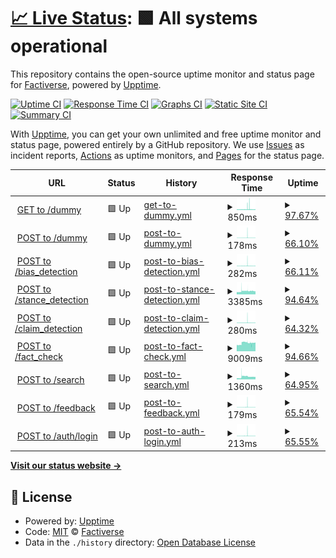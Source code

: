 # [📈 Live Status](https://factiverse.github.io/api-upptime): <!--live status--> **🟩 All systems operational**

This repository contains the open-source uptime monitor and status page for [Factiverse](https://factiverse.github.io/api-upptime), powered by [Upptime](https://github.com/upptime/upptime).

[![Uptime CI](https://github.com/factiverse/api-upptime/workflows/Uptime%20CI/badge.svg)](https://github.com/factiverse/api-upptime/actions?query=workflow%3A%22Uptime+CI%22)
[![Response Time CI](https://github.com/factiverse/api-upptime/workflows/Response%20Time%20CI/badge.svg)](https://github.com/factiverse/api-upptime/actions?query=workflow%3A%22Response+Time+CI%22)
[![Graphs CI](https://github.com/factiverse/api-upptime/workflows/Graphs%20CI/badge.svg)](https://github.com/factiverse/api-upptime/actions?query=workflow%3A%22Graphs+CI%22)
[![Static Site CI](https://github.com/factiverse/api-upptime/workflows/Static%20Site%20CI/badge.svg)](https://github.com/factiverse/api-upptime/actions?query=workflow%3A%22Static+Site+CI%22)
[![Summary CI](https://github.com/factiverse/api-upptime/workflows/Summary%20CI/badge.svg)](https://github.com/factiverse/api-upptime/actions?query=workflow%3A%22Summary+CI%22)

With [Upptime](https://upptime.js.org), you can get your own unlimited and free uptime monitor and status page, powered entirely by a GitHub repository. We use [Issues](https://github.com/factiverse/api-upptime/issues) as incident reports, [Actions](https://github.com/factiverse/api-upptime/actions) as uptime monitors, and [Pages](https://factiverse.github.io/api-upptime) for the status page.

<!--start: status pages-->
<!-- This summary is generated by Upptime (https://github.com/upptime/upptime) -->
<!-- Do not edit this manually, your changes will be overwritten -->
<!-- prettier-ignore -->
| URL | Status | History | Response Time | Uptime |
| --- | ------ | ------- | ------------- | ------ |
| <img alt="" src="https://favicons.githubusercontent.com/api.factiverse.no" height="13"> [GET to /dummy](https://api.factiverse.no/v1/dummy) | 🟩 Up | [get-to-dummy.yml](https://github.com/factiverse/upptime-prod/commits/HEAD/history/get-to-dummy.yml) | <details><summary><img alt="Response time graph" src="./graphs/get-to-dummy/response-time-week.png" height="20"> 850ms</summary><br><a href="https://factiverse.github.io/upptime-prod/history/get-to-dummy"><img alt="Response time 600" src="https://img.shields.io/endpoint?url=https%3A%2F%2Fraw.githubusercontent.com%2Ffactiverse%2Fupptime-prod%2FHEAD%2Fapi%2Fget-to-dummy%2Fresponse-time.json"></a><br><a href="https://factiverse.github.io/upptime-prod/history/get-to-dummy"><img alt="24-hour response time 653" src="https://img.shields.io/endpoint?url=https%3A%2F%2Fraw.githubusercontent.com%2Ffactiverse%2Fupptime-prod%2FHEAD%2Fapi%2Fget-to-dummy%2Fresponse-time-day.json"></a><br><a href="https://factiverse.github.io/upptime-prod/history/get-to-dummy"><img alt="7-day response time 850" src="https://img.shields.io/endpoint?url=https%3A%2F%2Fraw.githubusercontent.com%2Ffactiverse%2Fupptime-prod%2FHEAD%2Fapi%2Fget-to-dummy%2Fresponse-time-week.json"></a><br><a href="https://factiverse.github.io/upptime-prod/history/get-to-dummy"><img alt="30-day response time 698" src="https://img.shields.io/endpoint?url=https%3A%2F%2Fraw.githubusercontent.com%2Ffactiverse%2Fupptime-prod%2FHEAD%2Fapi%2Fget-to-dummy%2Fresponse-time-month.json"></a><br><a href="https://factiverse.github.io/upptime-prod/history/get-to-dummy"><img alt="1-year response time 600" src="https://img.shields.io/endpoint?url=https%3A%2F%2Fraw.githubusercontent.com%2Ffactiverse%2Fupptime-prod%2FHEAD%2Fapi%2Fget-to-dummy%2Fresponse-time-year.json"></a></details> | <details><summary><a href="https://factiverse.github.io/upptime-prod/history/get-to-dummy">97.67%</a></summary><a href="https://factiverse.github.io/upptime-prod/history/get-to-dummy"><img alt="All-time uptime 99.76%" src="https://img.shields.io/endpoint?url=https%3A%2F%2Fraw.githubusercontent.com%2Ffactiverse%2Fupptime-prod%2FHEAD%2Fapi%2Fget-to-dummy%2Fuptime.json"></a><br><a href="https://factiverse.github.io/upptime-prod/history/get-to-dummy"><img alt="24-hour uptime 100.00%" src="https://img.shields.io/endpoint?url=https%3A%2F%2Fraw.githubusercontent.com%2Ffactiverse%2Fupptime-prod%2FHEAD%2Fapi%2Fget-to-dummy%2Fuptime-day.json"></a><br><a href="https://factiverse.github.io/upptime-prod/history/get-to-dummy"><img alt="7-day uptime 97.67%" src="https://img.shields.io/endpoint?url=https%3A%2F%2Fraw.githubusercontent.com%2Ffactiverse%2Fupptime-prod%2FHEAD%2Fapi%2Fget-to-dummy%2Fuptime-week.json"></a><br><a href="https://factiverse.github.io/upptime-prod/history/get-to-dummy"><img alt="30-day uptime 99.46%" src="https://img.shields.io/endpoint?url=https%3A%2F%2Fraw.githubusercontent.com%2Ffactiverse%2Fupptime-prod%2FHEAD%2Fapi%2Fget-to-dummy%2Fuptime-month.json"></a><br><a href="https://factiverse.github.io/upptime-prod/history/get-to-dummy"><img alt="1-year uptime 99.76%" src="https://img.shields.io/endpoint?url=https%3A%2F%2Fraw.githubusercontent.com%2Ffactiverse%2Fupptime-prod%2FHEAD%2Fapi%2Fget-to-dummy%2Fuptime-year.json"></a></details>
| <img alt="" src="https://favicons.githubusercontent.com/api.factiverse.no" height="13"> [POST to /dummy](https://api.factiverse.no/v1/dummy) | 🟩 Up | [post-to-dummy.yml](https://github.com/factiverse/upptime-prod/commits/HEAD/history/post-to-dummy.yml) | <details><summary><img alt="Response time graph" src="./graphs/post-to-dummy/response-time-week.png" height="20"> 178ms</summary><br><a href="https://factiverse.github.io/upptime-prod/history/post-to-dummy"><img alt="Response time 190" src="https://img.shields.io/endpoint?url=https%3A%2F%2Fraw.githubusercontent.com%2Ffactiverse%2Fupptime-prod%2FHEAD%2Fapi%2Fpost-to-dummy%2Fresponse-time.json"></a><br><a href="https://factiverse.github.io/upptime-prod/history/post-to-dummy"><img alt="24-hour response time 108" src="https://img.shields.io/endpoint?url=https%3A%2F%2Fraw.githubusercontent.com%2Ffactiverse%2Fupptime-prod%2FHEAD%2Fapi%2Fpost-to-dummy%2Fresponse-time-day.json"></a><br><a href="https://factiverse.github.io/upptime-prod/history/post-to-dummy"><img alt="7-day response time 178" src="https://img.shields.io/endpoint?url=https%3A%2F%2Fraw.githubusercontent.com%2Ffactiverse%2Fupptime-prod%2FHEAD%2Fapi%2Fpost-to-dummy%2Fresponse-time-week.json"></a><br><a href="https://factiverse.github.io/upptime-prod/history/post-to-dummy"><img alt="30-day response time 126" src="https://img.shields.io/endpoint?url=https%3A%2F%2Fraw.githubusercontent.com%2Ffactiverse%2Fupptime-prod%2FHEAD%2Fapi%2Fpost-to-dummy%2Fresponse-time-month.json"></a><br><a href="https://factiverse.github.io/upptime-prod/history/post-to-dummy"><img alt="1-year response time 190" src="https://img.shields.io/endpoint?url=https%3A%2F%2Fraw.githubusercontent.com%2Ffactiverse%2Fupptime-prod%2FHEAD%2Fapi%2Fpost-to-dummy%2Fresponse-time-year.json"></a></details> | <details><summary><a href="https://factiverse.github.io/upptime-prod/history/post-to-dummy">66.10%</a></summary><a href="https://factiverse.github.io/upptime-prod/history/post-to-dummy"><img alt="All-time uptime 97.02%" src="https://img.shields.io/endpoint?url=https%3A%2F%2Fraw.githubusercontent.com%2Ffactiverse%2Fupptime-prod%2FHEAD%2Fapi%2Fpost-to-dummy%2Fuptime.json"></a><br><a href="https://factiverse.github.io/upptime-prod/history/post-to-dummy"><img alt="24-hour uptime 100.00%" src="https://img.shields.io/endpoint?url=https%3A%2F%2Fraw.githubusercontent.com%2Ffactiverse%2Fupptime-prod%2FHEAD%2Fapi%2Fpost-to-dummy%2Fuptime-day.json"></a><br><a href="https://factiverse.github.io/upptime-prod/history/post-to-dummy"><img alt="7-day uptime 66.10%" src="https://img.shields.io/endpoint?url=https%3A%2F%2Fraw.githubusercontent.com%2Ffactiverse%2Fupptime-prod%2FHEAD%2Fapi%2Fpost-to-dummy%2Fuptime-week.json"></a><br><a href="https://factiverse.github.io/upptime-prod/history/post-to-dummy"><img alt="30-day uptime 92.20%" src="https://img.shields.io/endpoint?url=https%3A%2F%2Fraw.githubusercontent.com%2Ffactiverse%2Fupptime-prod%2FHEAD%2Fapi%2Fpost-to-dummy%2Fuptime-month.json"></a><br><a href="https://factiverse.github.io/upptime-prod/history/post-to-dummy"><img alt="1-year uptime 97.02%" src="https://img.shields.io/endpoint?url=https%3A%2F%2Fraw.githubusercontent.com%2Ffactiverse%2Fupptime-prod%2FHEAD%2Fapi%2Fpost-to-dummy%2Fuptime-year.json"></a></details>
| <img alt="" src="https://favicons.githubusercontent.com/api.factiverse.no" height="13"> [POST to /bias_detection](https://api.factiverse.no/v1/bias_detection) | 🟩 Up | [post-to-bias-detection.yml](https://github.com/factiverse/upptime-prod/commits/HEAD/history/post-to-bias-detection.yml) | <details><summary><img alt="Response time graph" src="./graphs/post-to-bias-detection/response-time-week.png" height="20"> 282ms</summary><br><a href="https://factiverse.github.io/upptime-prod/history/post-to-bias-detection"><img alt="Response time 240" src="https://img.shields.io/endpoint?url=https%3A%2F%2Fraw.githubusercontent.com%2Ffactiverse%2Fupptime-prod%2FHEAD%2Fapi%2Fpost-to-bias-detection%2Fresponse-time.json"></a><br><a href="https://factiverse.github.io/upptime-prod/history/post-to-bias-detection"><img alt="24-hour response time 224" src="https://img.shields.io/endpoint?url=https%3A%2F%2Fraw.githubusercontent.com%2Ffactiverse%2Fupptime-prod%2FHEAD%2Fapi%2Fpost-to-bias-detection%2Fresponse-time-day.json"></a><br><a href="https://factiverse.github.io/upptime-prod/history/post-to-bias-detection"><img alt="7-day response time 282" src="https://img.shields.io/endpoint?url=https%3A%2F%2Fraw.githubusercontent.com%2Ffactiverse%2Fupptime-prod%2FHEAD%2Fapi%2Fpost-to-bias-detection%2Fresponse-time-week.json"></a><br><a href="https://factiverse.github.io/upptime-prod/history/post-to-bias-detection"><img alt="30-day response time 207" src="https://img.shields.io/endpoint?url=https%3A%2F%2Fraw.githubusercontent.com%2Ffactiverse%2Fupptime-prod%2FHEAD%2Fapi%2Fpost-to-bias-detection%2Fresponse-time-month.json"></a><br><a href="https://factiverse.github.io/upptime-prod/history/post-to-bias-detection"><img alt="1-year response time 240" src="https://img.shields.io/endpoint?url=https%3A%2F%2Fraw.githubusercontent.com%2Ffactiverse%2Fupptime-prod%2FHEAD%2Fapi%2Fpost-to-bias-detection%2Fresponse-time-year.json"></a></details> | <details><summary><a href="https://factiverse.github.io/upptime-prod/history/post-to-bias-detection">66.11%</a></summary><a href="https://factiverse.github.io/upptime-prod/history/post-to-bias-detection"><img alt="All-time uptime 96.99%" src="https://img.shields.io/endpoint?url=https%3A%2F%2Fraw.githubusercontent.com%2Ffactiverse%2Fupptime-prod%2FHEAD%2Fapi%2Fpost-to-bias-detection%2Fuptime.json"></a><br><a href="https://factiverse.github.io/upptime-prod/history/post-to-bias-detection"><img alt="24-hour uptime 100.00%" src="https://img.shields.io/endpoint?url=https%3A%2F%2Fraw.githubusercontent.com%2Ffactiverse%2Fupptime-prod%2FHEAD%2Fapi%2Fpost-to-bias-detection%2Fuptime-day.json"></a><br><a href="https://factiverse.github.io/upptime-prod/history/post-to-bias-detection"><img alt="7-day uptime 66.11%" src="https://img.shields.io/endpoint?url=https%3A%2F%2Fraw.githubusercontent.com%2Ffactiverse%2Fupptime-prod%2FHEAD%2Fapi%2Fpost-to-bias-detection%2Fuptime-week.json"></a><br><a href="https://factiverse.github.io/upptime-prod/history/post-to-bias-detection"><img alt="30-day uptime 92.20%" src="https://img.shields.io/endpoint?url=https%3A%2F%2Fraw.githubusercontent.com%2Ffactiverse%2Fupptime-prod%2FHEAD%2Fapi%2Fpost-to-bias-detection%2Fuptime-month.json"></a><br><a href="https://factiverse.github.io/upptime-prod/history/post-to-bias-detection"><img alt="1-year uptime 96.99%" src="https://img.shields.io/endpoint?url=https%3A%2F%2Fraw.githubusercontent.com%2Ffactiverse%2Fupptime-prod%2FHEAD%2Fapi%2Fpost-to-bias-detection%2Fuptime-year.json"></a></details>
| <img alt="" src="https://favicons.githubusercontent.com/api.factiverse.no" height="13"> [POST to /stance_detection](https://api.factiverse.no/v1/stance_detection) | 🟩 Up | [post-to-stance-detection.yml](https://github.com/factiverse/upptime-prod/commits/HEAD/history/post-to-stance-detection.yml) | <details><summary><img alt="Response time graph" src="./graphs/post-to-stance-detection/response-time-week.png" height="20"> 3385ms</summary><br><a href="https://factiverse.github.io/upptime-prod/history/post-to-stance-detection"><img alt="Response time 2360" src="https://img.shields.io/endpoint?url=https%3A%2F%2Fraw.githubusercontent.com%2Ffactiverse%2Fupptime-prod%2FHEAD%2Fapi%2Fpost-to-stance-detection%2Fresponse-time.json"></a><br><a href="https://factiverse.github.io/upptime-prod/history/post-to-stance-detection"><img alt="24-hour response time 3246" src="https://img.shields.io/endpoint?url=https%3A%2F%2Fraw.githubusercontent.com%2Ffactiverse%2Fupptime-prod%2FHEAD%2Fapi%2Fpost-to-stance-detection%2Fresponse-time-day.json"></a><br><a href="https://factiverse.github.io/upptime-prod/history/post-to-stance-detection"><img alt="7-day response time 3385" src="https://img.shields.io/endpoint?url=https%3A%2F%2Fraw.githubusercontent.com%2Ffactiverse%2Fupptime-prod%2FHEAD%2Fapi%2Fpost-to-stance-detection%2Fresponse-time-week.json"></a><br><a href="https://factiverse.github.io/upptime-prod/history/post-to-stance-detection"><img alt="30-day response time 2535" src="https://img.shields.io/endpoint?url=https%3A%2F%2Fraw.githubusercontent.com%2Ffactiverse%2Fupptime-prod%2FHEAD%2Fapi%2Fpost-to-stance-detection%2Fresponse-time-month.json"></a><br><a href="https://factiverse.github.io/upptime-prod/history/post-to-stance-detection"><img alt="1-year response time 2360" src="https://img.shields.io/endpoint?url=https%3A%2F%2Fraw.githubusercontent.com%2Ffactiverse%2Fupptime-prod%2FHEAD%2Fapi%2Fpost-to-stance-detection%2Fresponse-time-year.json"></a></details> | <details><summary><a href="https://factiverse.github.io/upptime-prod/history/post-to-stance-detection">94.64%</a></summary><a href="https://factiverse.github.io/upptime-prod/history/post-to-stance-detection"><img alt="All-time uptime 99.14%" src="https://img.shields.io/endpoint?url=https%3A%2F%2Fraw.githubusercontent.com%2Ffactiverse%2Fupptime-prod%2FHEAD%2Fapi%2Fpost-to-stance-detection%2Fuptime.json"></a><br><a href="https://factiverse.github.io/upptime-prod/history/post-to-stance-detection"><img alt="24-hour uptime 100.00%" src="https://img.shields.io/endpoint?url=https%3A%2F%2Fraw.githubusercontent.com%2Ffactiverse%2Fupptime-prod%2FHEAD%2Fapi%2Fpost-to-stance-detection%2Fuptime-day.json"></a><br><a href="https://factiverse.github.io/upptime-prod/history/post-to-stance-detection"><img alt="7-day uptime 94.64%" src="https://img.shields.io/endpoint?url=https%3A%2F%2Fraw.githubusercontent.com%2Ffactiverse%2Fupptime-prod%2FHEAD%2Fapi%2Fpost-to-stance-detection%2Fuptime-week.json"></a><br><a href="https://factiverse.github.io/upptime-prod/history/post-to-stance-detection"><img alt="30-day uptime 98.77%" src="https://img.shields.io/endpoint?url=https%3A%2F%2Fraw.githubusercontent.com%2Ffactiverse%2Fupptime-prod%2FHEAD%2Fapi%2Fpost-to-stance-detection%2Fuptime-month.json"></a><br><a href="https://factiverse.github.io/upptime-prod/history/post-to-stance-detection"><img alt="1-year uptime 99.14%" src="https://img.shields.io/endpoint?url=https%3A%2F%2Fraw.githubusercontent.com%2Ffactiverse%2Fupptime-prod%2FHEAD%2Fapi%2Fpost-to-stance-detection%2Fuptime-year.json"></a></details>
| <img alt="" src="https://favicons.githubusercontent.com/api.factiverse.no" height="13"> [POST to /claim_detection](https://api.factiverse.no/v1/claim_detection) | 🟩 Up | [post-to-claim-detection.yml](https://github.com/factiverse/upptime-prod/commits/HEAD/history/post-to-claim-detection.yml) | <details><summary><img alt="Response time graph" src="./graphs/post-to-claim-detection/response-time-week.png" height="20"> 280ms</summary><br><a href="https://factiverse.github.io/upptime-prod/history/post-to-claim-detection"><img alt="Response time 416" src="https://img.shields.io/endpoint?url=https%3A%2F%2Fraw.githubusercontent.com%2Ffactiverse%2Fupptime-prod%2FHEAD%2Fapi%2Fpost-to-claim-detection%2Fresponse-time.json"></a><br><a href="https://factiverse.github.io/upptime-prod/history/post-to-claim-detection"><img alt="24-hour response time 209" src="https://img.shields.io/endpoint?url=https%3A%2F%2Fraw.githubusercontent.com%2Ffactiverse%2Fupptime-prod%2FHEAD%2Fapi%2Fpost-to-claim-detection%2Fresponse-time-day.json"></a><br><a href="https://factiverse.github.io/upptime-prod/history/post-to-claim-detection"><img alt="7-day response time 280" src="https://img.shields.io/endpoint?url=https%3A%2F%2Fraw.githubusercontent.com%2Ffactiverse%2Fupptime-prod%2FHEAD%2Fapi%2Fpost-to-claim-detection%2Fresponse-time-week.json"></a><br><a href="https://factiverse.github.io/upptime-prod/history/post-to-claim-detection"><img alt="30-day response time 226" src="https://img.shields.io/endpoint?url=https%3A%2F%2Fraw.githubusercontent.com%2Ffactiverse%2Fupptime-prod%2FHEAD%2Fapi%2Fpost-to-claim-detection%2Fresponse-time-month.json"></a><br><a href="https://factiverse.github.io/upptime-prod/history/post-to-claim-detection"><img alt="1-year response time 416" src="https://img.shields.io/endpoint?url=https%3A%2F%2Fraw.githubusercontent.com%2Ffactiverse%2Fupptime-prod%2FHEAD%2Fapi%2Fpost-to-claim-detection%2Fresponse-time-year.json"></a></details> | <details><summary><a href="https://factiverse.github.io/upptime-prod/history/post-to-claim-detection">64.32%</a></summary><a href="https://factiverse.github.io/upptime-prod/history/post-to-claim-detection"><img alt="All-time uptime 96.85%" src="https://img.shields.io/endpoint?url=https%3A%2F%2Fraw.githubusercontent.com%2Ffactiverse%2Fupptime-prod%2FHEAD%2Fapi%2Fpost-to-claim-detection%2Fuptime.json"></a><br><a href="https://factiverse.github.io/upptime-prod/history/post-to-claim-detection"><img alt="24-hour uptime 100.00%" src="https://img.shields.io/endpoint?url=https%3A%2F%2Fraw.githubusercontent.com%2Ffactiverse%2Fupptime-prod%2FHEAD%2Fapi%2Fpost-to-claim-detection%2Fuptime-day.json"></a><br><a href="https://factiverse.github.io/upptime-prod/history/post-to-claim-detection"><img alt="7-day uptime 64.32%" src="https://img.shields.io/endpoint?url=https%3A%2F%2Fraw.githubusercontent.com%2Ffactiverse%2Fupptime-prod%2FHEAD%2Fapi%2Fpost-to-claim-detection%2Fuptime-week.json"></a><br><a href="https://factiverse.github.io/upptime-prod/history/post-to-claim-detection"><img alt="30-day uptime 91.79%" src="https://img.shields.io/endpoint?url=https%3A%2F%2Fraw.githubusercontent.com%2Ffactiverse%2Fupptime-prod%2FHEAD%2Fapi%2Fpost-to-claim-detection%2Fuptime-month.json"></a><br><a href="https://factiverse.github.io/upptime-prod/history/post-to-claim-detection"><img alt="1-year uptime 96.85%" src="https://img.shields.io/endpoint?url=https%3A%2F%2Fraw.githubusercontent.com%2Ffactiverse%2Fupptime-prod%2FHEAD%2Fapi%2Fpost-to-claim-detection%2Fuptime-year.json"></a></details>
| <img alt="" src="https://favicons.githubusercontent.com/api.factiverse.no" height="13"> [POST to /fact_check](https://api.factiverse.no/v1/fact_check) | 🟩 Up | [post-to-fact-check.yml](https://github.com/factiverse/upptime-prod/commits/HEAD/history/post-to-fact-check.yml) | <details><summary><img alt="Response time graph" src="./graphs/post-to-fact-check/response-time-week.png" height="20"> 9009ms</summary><br><a href="https://factiverse.github.io/upptime-prod/history/post-to-fact-check"><img alt="Response time 7170" src="https://img.shields.io/endpoint?url=https%3A%2F%2Fraw.githubusercontent.com%2Ffactiverse%2Fupptime-prod%2FHEAD%2Fapi%2Fpost-to-fact-check%2Fresponse-time.json"></a><br><a href="https://factiverse.github.io/upptime-prod/history/post-to-fact-check"><img alt="24-hour response time 9024" src="https://img.shields.io/endpoint?url=https%3A%2F%2Fraw.githubusercontent.com%2Ffactiverse%2Fupptime-prod%2FHEAD%2Fapi%2Fpost-to-fact-check%2Fresponse-time-day.json"></a><br><a href="https://factiverse.github.io/upptime-prod/history/post-to-fact-check"><img alt="7-day response time 9009" src="https://img.shields.io/endpoint?url=https%3A%2F%2Fraw.githubusercontent.com%2Ffactiverse%2Fupptime-prod%2FHEAD%2Fapi%2Fpost-to-fact-check%2Fresponse-time-week.json"></a><br><a href="https://factiverse.github.io/upptime-prod/history/post-to-fact-check"><img alt="30-day response time 7324" src="https://img.shields.io/endpoint?url=https%3A%2F%2Fraw.githubusercontent.com%2Ffactiverse%2Fupptime-prod%2FHEAD%2Fapi%2Fpost-to-fact-check%2Fresponse-time-month.json"></a><br><a href="https://factiverse.github.io/upptime-prod/history/post-to-fact-check"><img alt="1-year response time 7170" src="https://img.shields.io/endpoint?url=https%3A%2F%2Fraw.githubusercontent.com%2Ffactiverse%2Fupptime-prod%2FHEAD%2Fapi%2Fpost-to-fact-check%2Fresponse-time-year.json"></a></details> | <details><summary><a href="https://factiverse.github.io/upptime-prod/history/post-to-fact-check">94.66%</a></summary><a href="https://factiverse.github.io/upptime-prod/history/post-to-fact-check"><img alt="All-time uptime 99.08%" src="https://img.shields.io/endpoint?url=https%3A%2F%2Fraw.githubusercontent.com%2Ffactiverse%2Fupptime-prod%2FHEAD%2Fapi%2Fpost-to-fact-check%2Fuptime.json"></a><br><a href="https://factiverse.github.io/upptime-prod/history/post-to-fact-check"><img alt="24-hour uptime 100.00%" src="https://img.shields.io/endpoint?url=https%3A%2F%2Fraw.githubusercontent.com%2Ffactiverse%2Fupptime-prod%2FHEAD%2Fapi%2Fpost-to-fact-check%2Fuptime-day.json"></a><br><a href="https://factiverse.github.io/upptime-prod/history/post-to-fact-check"><img alt="7-day uptime 94.66%" src="https://img.shields.io/endpoint?url=https%3A%2F%2Fraw.githubusercontent.com%2Ffactiverse%2Fupptime-prod%2FHEAD%2Fapi%2Fpost-to-fact-check%2Fuptime-week.json"></a><br><a href="https://factiverse.github.io/upptime-prod/history/post-to-fact-check"><img alt="30-day uptime 98.77%" src="https://img.shields.io/endpoint?url=https%3A%2F%2Fraw.githubusercontent.com%2Ffactiverse%2Fupptime-prod%2FHEAD%2Fapi%2Fpost-to-fact-check%2Fuptime-month.json"></a><br><a href="https://factiverse.github.io/upptime-prod/history/post-to-fact-check"><img alt="1-year uptime 99.08%" src="https://img.shields.io/endpoint?url=https%3A%2F%2Fraw.githubusercontent.com%2Ffactiverse%2Fupptime-prod%2FHEAD%2Fapi%2Fpost-to-fact-check%2Fuptime-year.json"></a></details>
| <img alt="" src="https://favicons.githubusercontent.com/api.factiverse.no" height="13"> [POST to /search](https://api.factiverse.no/v1/search) | 🟩 Up | [post-to-search.yml](https://github.com/factiverse/upptime-prod/commits/HEAD/history/post-to-search.yml) | <details><summary><img alt="Response time graph" src="./graphs/post-to-search/response-time-week.png" height="20"> 1360ms</summary><br><a href="https://factiverse.github.io/upptime-prod/history/post-to-search"><img alt="Response time 609" src="https://img.shields.io/endpoint?url=https%3A%2F%2Fraw.githubusercontent.com%2Ffactiverse%2Fupptime-prod%2FHEAD%2Fapi%2Fpost-to-search%2Fresponse-time.json"></a><br><a href="https://factiverse.github.io/upptime-prod/history/post-to-search"><img alt="24-hour response time 1297" src="https://img.shields.io/endpoint?url=https%3A%2F%2Fraw.githubusercontent.com%2Ffactiverse%2Fupptime-prod%2FHEAD%2Fapi%2Fpost-to-search%2Fresponse-time-day.json"></a><br><a href="https://factiverse.github.io/upptime-prod/history/post-to-search"><img alt="7-day response time 1360" src="https://img.shields.io/endpoint?url=https%3A%2F%2Fraw.githubusercontent.com%2Ffactiverse%2Fupptime-prod%2FHEAD%2Fapi%2Fpost-to-search%2Fresponse-time-week.json"></a><br><a href="https://factiverse.github.io/upptime-prod/history/post-to-search"><img alt="30-day response time 676" src="https://img.shields.io/endpoint?url=https%3A%2F%2Fraw.githubusercontent.com%2Ffactiverse%2Fupptime-prod%2FHEAD%2Fapi%2Fpost-to-search%2Fresponse-time-month.json"></a><br><a href="https://factiverse.github.io/upptime-prod/history/post-to-search"><img alt="1-year response time 609" src="https://img.shields.io/endpoint?url=https%3A%2F%2Fraw.githubusercontent.com%2Ffactiverse%2Fupptime-prod%2FHEAD%2Fapi%2Fpost-to-search%2Fresponse-time-year.json"></a></details> | <details><summary><a href="https://factiverse.github.io/upptime-prod/history/post-to-search">64.95%</a></summary><a href="https://factiverse.github.io/upptime-prod/history/post-to-search"><img alt="All-time uptime 96.86%" src="https://img.shields.io/endpoint?url=https%3A%2F%2Fraw.githubusercontent.com%2Ffactiverse%2Fupptime-prod%2FHEAD%2Fapi%2Fpost-to-search%2Fuptime.json"></a><br><a href="https://factiverse.github.io/upptime-prod/history/post-to-search"><img alt="24-hour uptime 100.00%" src="https://img.shields.io/endpoint?url=https%3A%2F%2Fraw.githubusercontent.com%2Ffactiverse%2Fupptime-prod%2FHEAD%2Fapi%2Fpost-to-search%2Fuptime-day.json"></a><br><a href="https://factiverse.github.io/upptime-prod/history/post-to-search"><img alt="7-day uptime 64.95%" src="https://img.shields.io/endpoint?url=https%3A%2F%2Fraw.githubusercontent.com%2Ffactiverse%2Fupptime-prod%2FHEAD%2Fapi%2Fpost-to-search%2Fuptime-week.json"></a><br><a href="https://factiverse.github.io/upptime-prod/history/post-to-search"><img alt="30-day uptime 91.93%" src="https://img.shields.io/endpoint?url=https%3A%2F%2Fraw.githubusercontent.com%2Ffactiverse%2Fupptime-prod%2FHEAD%2Fapi%2Fpost-to-search%2Fuptime-month.json"></a><br><a href="https://factiverse.github.io/upptime-prod/history/post-to-search"><img alt="1-year uptime 96.86%" src="https://img.shields.io/endpoint?url=https%3A%2F%2Fraw.githubusercontent.com%2Ffactiverse%2Fupptime-prod%2FHEAD%2Fapi%2Fpost-to-search%2Fuptime-year.json"></a></details>
| <img alt="" src="https://favicons.githubusercontent.com/api.factiverse.no" height="13"> [POST to /feedback](https://api.factiverse.no/v1/feedback) | 🟩 Up | [post-to-feedback.yml](https://github.com/factiverse/upptime-prod/commits/HEAD/history/post-to-feedback.yml) | <details><summary><img alt="Response time graph" src="./graphs/post-to-feedback/response-time-week.png" height="20"> 179ms</summary><br><a href="https://factiverse.github.io/upptime-prod/history/post-to-feedback"><img alt="Response time 192" src="https://img.shields.io/endpoint?url=https%3A%2F%2Fraw.githubusercontent.com%2Ffactiverse%2Fupptime-prod%2FHEAD%2Fapi%2Fpost-to-feedback%2Fresponse-time.json"></a><br><a href="https://factiverse.github.io/upptime-prod/history/post-to-feedback"><img alt="24-hour response time 112" src="https://img.shields.io/endpoint?url=https%3A%2F%2Fraw.githubusercontent.com%2Ffactiverse%2Fupptime-prod%2FHEAD%2Fapi%2Fpost-to-feedback%2Fresponse-time-day.json"></a><br><a href="https://factiverse.github.io/upptime-prod/history/post-to-feedback"><img alt="7-day response time 179" src="https://img.shields.io/endpoint?url=https%3A%2F%2Fraw.githubusercontent.com%2Ffactiverse%2Fupptime-prod%2FHEAD%2Fapi%2Fpost-to-feedback%2Fresponse-time-week.json"></a><br><a href="https://factiverse.github.io/upptime-prod/history/post-to-feedback"><img alt="30-day response time 126" src="https://img.shields.io/endpoint?url=https%3A%2F%2Fraw.githubusercontent.com%2Ffactiverse%2Fupptime-prod%2FHEAD%2Fapi%2Fpost-to-feedback%2Fresponse-time-month.json"></a><br><a href="https://factiverse.github.io/upptime-prod/history/post-to-feedback"><img alt="1-year response time 192" src="https://img.shields.io/endpoint?url=https%3A%2F%2Fraw.githubusercontent.com%2Ffactiverse%2Fupptime-prod%2FHEAD%2Fapi%2Fpost-to-feedback%2Fresponse-time-year.json"></a></details> | <details><summary><a href="https://factiverse.github.io/upptime-prod/history/post-to-feedback">65.54%</a></summary><a href="https://factiverse.github.io/upptime-prod/history/post-to-feedback"><img alt="All-time uptime 96.89%" src="https://img.shields.io/endpoint?url=https%3A%2F%2Fraw.githubusercontent.com%2Ffactiverse%2Fupptime-prod%2FHEAD%2Fapi%2Fpost-to-feedback%2Fuptime.json"></a><br><a href="https://factiverse.github.io/upptime-prod/history/post-to-feedback"><img alt="24-hour uptime 100.00%" src="https://img.shields.io/endpoint?url=https%3A%2F%2Fraw.githubusercontent.com%2Ffactiverse%2Fupptime-prod%2FHEAD%2Fapi%2Fpost-to-feedback%2Fuptime-day.json"></a><br><a href="https://factiverse.github.io/upptime-prod/history/post-to-feedback"><img alt="7-day uptime 65.54%" src="https://img.shields.io/endpoint?url=https%3A%2F%2Fraw.githubusercontent.com%2Ffactiverse%2Fupptime-prod%2FHEAD%2Fapi%2Fpost-to-feedback%2Fuptime-week.json"></a><br><a href="https://factiverse.github.io/upptime-prod/history/post-to-feedback"><img alt="30-day uptime 92.07%" src="https://img.shields.io/endpoint?url=https%3A%2F%2Fraw.githubusercontent.com%2Ffactiverse%2Fupptime-prod%2FHEAD%2Fapi%2Fpost-to-feedback%2Fuptime-month.json"></a><br><a href="https://factiverse.github.io/upptime-prod/history/post-to-feedback"><img alt="1-year uptime 96.89%" src="https://img.shields.io/endpoint?url=https%3A%2F%2Fraw.githubusercontent.com%2Ffactiverse%2Fupptime-prod%2FHEAD%2Fapi%2Fpost-to-feedback%2Fuptime-year.json"></a></details>
| <img alt="" src="https://favicons.githubusercontent.com/api.factiverse.no" height="13"> [POST to /auth/login](https://api.factiverse.no/v1/auth/login) | 🟩 Up | [post-to-auth-login.yml](https://github.com/factiverse/upptime-prod/commits/HEAD/history/post-to-auth-login.yml) | <details><summary><img alt="Response time graph" src="./graphs/post-to-auth-login/response-time-week.png" height="20"> 213ms</summary><br><a href="https://factiverse.github.io/upptime-prod/history/post-to-auth-login"><img alt="Response time 202" src="https://img.shields.io/endpoint?url=https%3A%2F%2Fraw.githubusercontent.com%2Ffactiverse%2Fupptime-prod%2FHEAD%2Fapi%2Fpost-to-auth-login%2Fresponse-time.json"></a><br><a href="https://factiverse.github.io/upptime-prod/history/post-to-auth-login"><img alt="24-hour response time 145" src="https://img.shields.io/endpoint?url=https%3A%2F%2Fraw.githubusercontent.com%2Ffactiverse%2Fupptime-prod%2FHEAD%2Fapi%2Fpost-to-auth-login%2Fresponse-time-day.json"></a><br><a href="https://factiverse.github.io/upptime-prod/history/post-to-auth-login"><img alt="7-day response time 213" src="https://img.shields.io/endpoint?url=https%3A%2F%2Fraw.githubusercontent.com%2Ffactiverse%2Fupptime-prod%2FHEAD%2Fapi%2Fpost-to-auth-login%2Fresponse-time-week.json"></a><br><a href="https://factiverse.github.io/upptime-prod/history/post-to-auth-login"><img alt="30-day response time 161" src="https://img.shields.io/endpoint?url=https%3A%2F%2Fraw.githubusercontent.com%2Ffactiverse%2Fupptime-prod%2FHEAD%2Fapi%2Fpost-to-auth-login%2Fresponse-time-month.json"></a><br><a href="https://factiverse.github.io/upptime-prod/history/post-to-auth-login"><img alt="1-year response time 202" src="https://img.shields.io/endpoint?url=https%3A%2F%2Fraw.githubusercontent.com%2Ffactiverse%2Fupptime-prod%2FHEAD%2Fapi%2Fpost-to-auth-login%2Fresponse-time-year.json"></a></details> | <details><summary><a href="https://factiverse.github.io/upptime-prod/history/post-to-auth-login">65.55%</a></summary><a href="https://factiverse.github.io/upptime-prod/history/post-to-auth-login"><img alt="All-time uptime 97.39%" src="https://img.shields.io/endpoint?url=https%3A%2F%2Fraw.githubusercontent.com%2Ffactiverse%2Fupptime-prod%2FHEAD%2Fapi%2Fpost-to-auth-login%2Fuptime.json"></a><br><a href="https://factiverse.github.io/upptime-prod/history/post-to-auth-login"><img alt="24-hour uptime 100.00%" src="https://img.shields.io/endpoint?url=https%3A%2F%2Fraw.githubusercontent.com%2Ffactiverse%2Fupptime-prod%2FHEAD%2Fapi%2Fpost-to-auth-login%2Fuptime-day.json"></a><br><a href="https://factiverse.github.io/upptime-prod/history/post-to-auth-login"><img alt="7-day uptime 65.55%" src="https://img.shields.io/endpoint?url=https%3A%2F%2Fraw.githubusercontent.com%2Ffactiverse%2Fupptime-prod%2FHEAD%2Fapi%2Fpost-to-auth-login%2Fuptime-week.json"></a><br><a href="https://factiverse.github.io/upptime-prod/history/post-to-auth-login"><img alt="30-day uptime 92.07%" src="https://img.shields.io/endpoint?url=https%3A%2F%2Fraw.githubusercontent.com%2Ffactiverse%2Fupptime-prod%2FHEAD%2Fapi%2Fpost-to-auth-login%2Fuptime-month.json"></a><br><a href="https://factiverse.github.io/upptime-prod/history/post-to-auth-login"><img alt="1-year uptime 97.39%" src="https://img.shields.io/endpoint?url=https%3A%2F%2Fraw.githubusercontent.com%2Ffactiverse%2Fupptime-prod%2FHEAD%2Fapi%2Fpost-to-auth-login%2Fuptime-year.json"></a></details>

<!--end: status pages-->

[**Visit our status website →**](https://factiverse.github.io/api-upptime)

## 📄 License

- Powered by: [Upptime](https://github.com/upptime/upptime)
- Code: [MIT](./LICENSE) © [Factiverse](https://factiverse.github.io/api-upptime)
- Data in the `./history` directory: [Open Database License](https://opendatacommons.org/licenses/odbl/1-0/)
